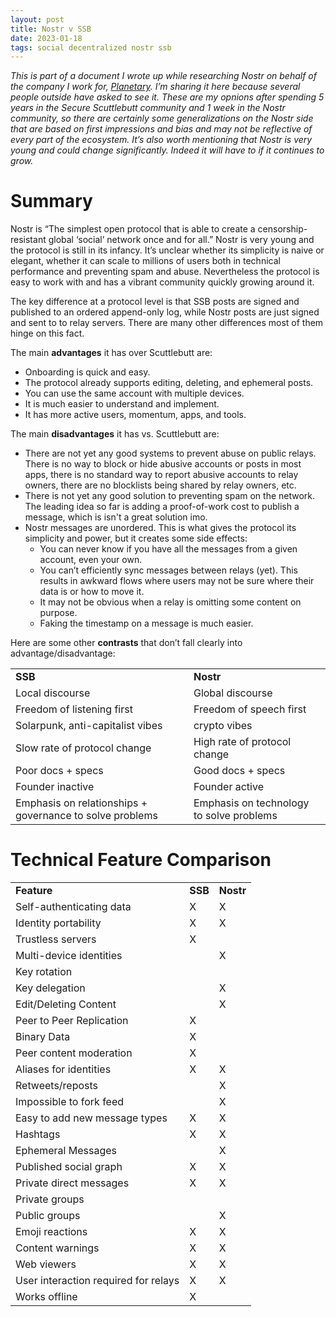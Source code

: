 ```yaml
---
layout: post
title: Nostr v SSB
date: 2023-01-18
tags: social decentralized nostr ssb
---
```


_This is part of a document I wrote up while researching Nostr on behalf of the company I work for, [Planetary](https://planetary.social). I’m sharing it here because several people outside have asked to see it. These are my opnions after spending 5 years in the Secure Scuttlebutt community and 1 week in the Nostr community, so there are certainly some generalizations on the Nostr side that are based on first impressions and bias and may not be reflective of every part of the ecosystem. It’s also worth mentioning that Nostr is very young and could change significantly. Indeed it will have to if it continues to grow._


# Summary

Nostr is “The simplest open protocol that is able to create a censorship-resistant global ‘social’ network once and for all.” Nostr is very young and the protocol is still in its infancy. It’s unclear whether its simplicity is naive or elegant, whether it can scale to millions of users both in technical performance and preventing spam and abuse. Nevertheless the protocol is easy to work with and has a vibrant community quickly growing around it.

The key difference at a protocol level is that SSB posts are signed and published to an ordered append-only log, while Nostr posts are just signed and sent to to relay servers. There are many other differences most of them hinge on this fact.

The main **advantages** it has over Scuttlebutt are:



* Onboarding is quick and easy.
* The protocol already supports editing, deleting, and ephemeral posts.
* You can use the same account with multiple devices.
* It is much easier to understand and implement.
* It has more active users, momentum, apps, and tools.


The main **disadvantages** it has vs. Scuttlebutt are:


* There are not yet any good systems to prevent abuse on public relays. There is no way to block or hide abusive accounts or posts in most apps, there is no standard way to report abusive accounts to relay owners, there are no blocklists being shared by relay owners, etc. 
* There is not yet any good solution to preventing spam on the network. The leading idea so far is adding a proof-of-work cost to publish a message, which is isn't a great solution imo.
* Nostr messages are unordered. This is what gives the protocol its simplicity and power, but it creates some side effects:
    * You can never know if you have all the messages from a given account, even your own.
    * You can’t efficiently sync messages between relays (yet). This results in awkward flows where users may not be sure where their data is or how to move it.
    * It may not be obvious when a relay is omitting some content on purpose.
    * Faking the timestamp on a message is much easier.

Here are some other **contrasts** that don’t fall clearly into advantage/disadvantage:


<table>
  <tr>
   <td><strong>SSB</strong>
   </td>
   <td><strong>Nostr</strong>
   </td>
  </tr>
  <tr>
   <td>Local discourse
   </td>
   <td>Global discourse
   </td>
  </tr>
  <tr>
   <td>Freedom of listening first
   </td>
   <td>Freedom of speech first
   </td>
  </tr>
  <tr>
   <td>Solarpunk, anti-capitalist vibes
   </td>
   <td>crypto vibes
   </td>
  </tr>
  <tr>
   <td>Slow rate of protocol change
   </td>
   <td>High rate of protocol change
   </td>
  </tr>
  <tr>
   <td>Poor docs + specs
   </td>
   <td>Good docs + specs
   </td>
  </tr>
  <tr>
   <td>Founder inactive
   </td>
   <td>Founder active
   </td>
  </tr>
  <tr>
   <td>Emphasis on relationships + governance to solve problems
   </td>
   <td>Emphasis on technology to solve problems
   </td>
  </tr>
</table>



# Technical Feature Comparison


<table>
  <tr>
   <td><strong>Feature</strong>
   </td>
   <td><strong>SSB</strong>
   </td>
   <td><strong>Nostr</strong>
   </td>
  </tr>
  <tr>
   <td>Self-authenticating data
   </td>
   <td>X
   </td>
   <td>X
   </td>
  </tr>
  <tr>
   <td>Identity portability
   </td>
   <td>X
   </td>
   <td>X
   </td>
  </tr>
  <tr>
   <td>Trustless servers
   </td>
   <td>X
   </td>
   <td>
   </td>
  </tr>
  <tr>
   <td>Multi-device identities
   </td>
   <td>
   </td>
   <td>X
   </td>
  </tr>
  <tr>
   <td>Key rotation
   </td>
   <td>
   </td>
   <td>
   </td>
  </tr>
  <tr>
   <td>Key delegation
   </td>
   <td>
   </td>
   <td>X
   </td>
  </tr>
  <tr>
   <td>Edit/Deleting Content
   </td>
   <td>
   </td>
   <td>X
   </td>
  </tr>
  <tr>
   <td>Peer to Peer Replication
   </td>
   <td>X
   </td>
   <td>
   </td>
  </tr>
  <tr>
   <td>Binary Data
   </td>
   <td>X
   </td>
   <td>
   </td>
  </tr>
  <tr>
   <td>Peer content moderation
   </td>
   <td>X
   </td>
   <td>
   </td>
  </tr>
  <tr>
   <td>Aliases for identities
   </td>
   <td>X
   </td>
   <td>X
   </td>
  </tr>
  <tr>
   <td>Retweets/reposts
   </td>
   <td>
   </td>
   <td>X
   </td>
  </tr>
  <tr>
   <td>Impossible to fork feed
   </td>
   <td>
   </td>
   <td>X
   </td>
  </tr>
  <tr>
   <td>Easy to add new message types
   </td>
   <td>X
   </td>
   <td>X
   </td>
  </tr>
  <tr>
   <td>Hashtags
   </td>
   <td>X
   </td>
   <td>X
   </td>
  </tr>
  <tr>
   <td>Ephemeral Messages
   </td>
   <td>
   </td>
   <td>X
   </td>
  </tr>
  <tr>
   <td>Published social graph
   </td>
   <td>X
   </td>
   <td>X
   </td>
  </tr>
  <tr>
   <td>Private direct messages
   </td>
   <td>X
   </td>
   <td>X
   </td>
  </tr>
  <tr>
   <td>Private groups
   </td>
   <td>
   </td>
   <td>
   </td>
  </tr>
  <tr>
   <td>Public groups
   </td>
   <td>
   </td>
   <td>X
   </td>
  </tr>
  <tr>
   <td>Emoji reactions
   </td>
   <td>X
   </td>
   <td>X
   </td>
  </tr>
  <tr>
   <td>Content warnings
   </td>
   <td>X
   </td>
   <td>X
   </td>
  </tr>
  <tr>
   <td>Web viewers
   </td>
   <td>X
   </td>
   <td>X
   </td>
  </tr>
  <tr>
   <td>User interaction required for relays
   </td>
   <td>X
   </td>
   <td>X
   </td>
  </tr>
  <tr>
   <td>Works offline
   </td>
   <td>X
   </td>
   <td>
   </td>
  </tr>
</table>
